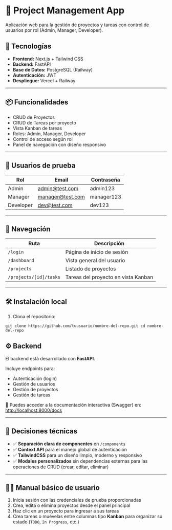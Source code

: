 # 🧠 Project Management App

Aplicación web para la gestión de proyectos y tareas con control de usuarios por rol (Admin, Manager, Developer).

## 🚀 Tecnologías

- **Frontend:** Next.js + Tailwind CSS
- **Backend:** FastAPI
- **Base de Datos:** PostgreSQL (Railway)
- **Autenticación:** JWT
- **Despliegue:** Vercel + Railway

---

## 📦 Funcionalidades

- CRUD de Proyectos
- CRUD de Tareas por proyecto
- Vista Kanban de tareas
- Roles: Admin, Manager, Developer
- Control de acceso según rol
- Panel de navegación con diseño responsivo

---

## 🧪 Usuarios de prueba

| Rol      | Email              | Contraseña  |
|----------|--------------------|-------------|
| Admin    | admin@test.com     | admin123    |
| Manager  | manager@test.com   | manager123  |
| Developer | dev@test.com      | dev123      |

---

## 🧭 Navegación

| Ruta            | Descripción                     |
|-----------------|---------------------------------|
| `/login`        | Página de inicio de sesión      |
| `/dashboard`    | Vista general del usuario       |
| `/projects`     | Listado de proyectos            |
| `/projects/[id]/tasks` | Tareas del proyecto en vista Kanban |

---

## 🛠️ Instalación local

1. Clona el repositorio:

``
git clone https://github.com/tuusuario/nombre-del-repo.git
cd nombre-del-repo
``

## ⚙️ Backend

El backend está desarrollado con **FastAPI**.

Incluye endpoints para:

- Autenticación (login)
- Gestión de usuarios
- Gestión de proyectos
- Gestión de tareas

📌 Puedes acceder a la documentación interactiva (Swagger) en:
[http://localhost:8000/docs](http://localhost:8000/docs)

---

## 📄 Decisiones técnicas

- ✅ **Separación clara de componentes** en `/components`
- ✅ **Context API** para el manejo global de autenticación
- ✅ **TailwindCSS** para un diseño limpio, moderno y responsivo
- ✅ **Modales personalizados** sin dependencias externas para las operaciones de CRUD (crear, editar, eliminar)

---

## 👩‍💻 Manual básico de usuario

1. Inicia sesión con las credenciales de prueba proporcionadas
2. Crea, edita o elimina proyectos desde el panel principal
3. Haz clic en un proyecto para ingresar a sus tareas
4. Crea tareas o muévelas entre columnas tipo **Kanban** para organizar su estado (`TODO`, `In Progress`, etc.)
